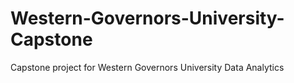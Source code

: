 # Western-Governors-University-Capstone
Capstone project for Western Governors University Data Analytics
